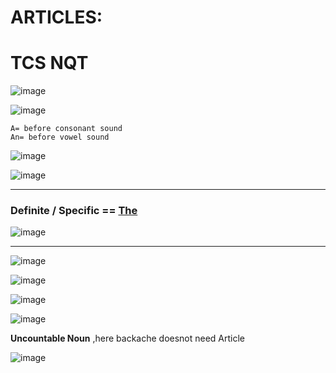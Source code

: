 # ARTICLES:
# TCS NQT 

![image](https://user-images.githubusercontent.com/77873383/185417517-818dbf83-0194-4176-a393-4af6559669ef.png)

![image](https://user-images.githubusercontent.com/77873383/185417958-2e4d7d7f-0c79-4791-815a-9cc8fc227ce8.png)

```
A= before consonant sound
An= before vowel sound
```

![image](https://user-images.githubusercontent.com/77873383/185418189-9670e82d-0531-40a0-865a-8e8c728138b8.png)

![image](https://user-images.githubusercontent.com/77873383/185418660-b4e185dd-1147-4eb3-8587-64772f15ce18.png)


---

### Definite / Specific == <ins>The</ins>

![image](https://user-images.githubusercontent.com/77873383/185419781-8b3e4f5a-2ee3-4cd1-aad0-b4992deb272c.png)


---

![image](https://user-images.githubusercontent.com/77873383/185420621-cc3f79a1-f88e-4bc9-9634-b7f3a506cd42.png)

![image](https://user-images.githubusercontent.com/77873383/185420701-e892d492-ea6b-4d70-bd67-4b53b02cbdc1.png)

![image](https://user-images.githubusercontent.com/77873383/185420947-a1f8afb3-05de-4deb-9151-c438c0fb4517.png)

![image](https://user-images.githubusercontent.com/77873383/185421360-ec502509-458c-4720-b5a2-f0185831dfee.png)

**Uncountable Noun** ,here backache doesnot need Article

![image](https://user-images.githubusercontent.com/77873383/185421642-dea6f536-7d5b-4763-9a07-5a82d1c0fa3d.png)








